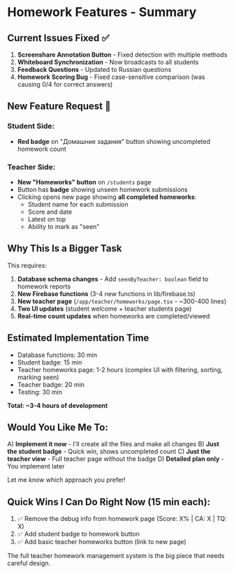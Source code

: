 # Homework Features - Summary

## Current Issues Fixed ✅

1. **Screenshare Annotation Button** - Fixed detection with multiple methods
2. **Whiteboard Synchronization** - Now broadcasts to all students  
3. **Feedback Questions** - Updated to Russian questions
4. **Homework Scoring Bug** - Fixed case-sensitive comparison (was causing 0/4 for correct answers)

## New Feature Request 🎯

### Student Side:
- **Red badge** on "Домашние задания" button showing uncompleted homework count

### Teacher Side:
- **New "Homeworks" button** on `/students` page
- Button has **badge** showing unseen homework submissions
- Clicking opens new page showing **all completed homeworks**:
  - Student name for each submission
  - Score and date
  - Latest on top
  - Ability to mark as "seen"

## Why This Is a Bigger Task

This requires:
1. **Database schema changes** - Add `seenByTeacher: boolean` field to homework reports
2. **New Firebase functions** (3-4 new functions in lib/firebase.ts)
3. **New teacher page** (`/app/teacher/homeworks/page.tsx` - ~300-400 lines)
4. **Two UI updates** (student welcome + teacher students page)
5. **Real-time count updates** when homeworks are completed/viewed

## Estimated Implementation Time

- Database functions: 30 min
- Student badge: 15 min  
- Teacher homeworks page: 1-2 hours (complex UI with filtering, sorting, marking seen)
- Teacher badge: 20 min
- Testing: 30 min

**Total: ~3-4 hours of development**

## Would You Like Me To:

A) **Implement it now** - I'll create all the files and make all changes
B) **Just the student badge** - Quick win, shows uncompleted count
C) **Just the teacher view** - Full teacher page without the badge
D) **Detailed plan only** - You implement later

Let me know which approach you prefer!

## Quick Wins I Can Do Right Now (15 min each):

1. ✅ Remove the debug info from homework page (Score: X% | CA: X | TQ: X)
2. ✅ Add student badge to homework button
3. ✅ Add basic teacher homeworks button (link to new page)

The full teacher homework management system is the big piece that needs careful design.
